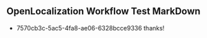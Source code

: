 ## OpenLocalization Workflow Test MarkDown
* 7570cb3c-5ac5-4fa8-ae06-6328bcce9336 thanks!

<!--HONumber=Aug16_HO4-->


